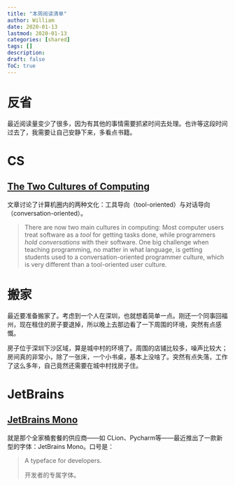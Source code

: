 ```yaml
---
title: "本周阅读清单"
author: William
date: 2020-01-13
lastmod: 2020-01-13
categories: [shared]
tags: []
description: 
draft: false
ToC: true
---
```


# 反省

最近阅读量变少了很多，因为有其他的事情需要抓紧时间去处理。也许等这段时间过去了，我需要让自己安静下来，多看点书籍。

# CS

## [The Two Cultures of Computing](http://pgbovine.net/two-cultures-of-computing.htm)

文章讨论了计算机圈内的两种文化：工具导向（tool-oriented）与对话导向（conversation-oriented）。

>   There are now two main cultures in computing: Most computer users treat software as a *tool* for getting tasks done, while programmers *hold conversations* with their software. One big challenge when teaching programming, no matter in what language, is getting students used to a conversation-oriented programmer culture, which is very different than a tool-oriented user culture.

# 搬家

最近要准备搬家了。考虑到一个人在深圳，也就想着简单一点。刚还一个同事回福州，现在租住的房子要退掉，所以晚上去那边看了一下周围的环境，突然有点感慨。

房子位于深圳下沙区域，算是城中村的环境了。周围的店铺比较多，噪声比较大；房间真的非常小，除了一张床，一个小书桌，基本上没啥了。突然有点失落，工作了这么多年，自己竟然还需要在城中村找房子住。

# JetBrains

## [JetBrains Mono](https://www.jetbrains.com/lp/mono/#intro)

就是那个全家桶套餐的供应商——如 CLion、Pycharm等——最近推出了一款新型的字体：JetBrains Mono。口号是：

>   A typeface for developers.
>
>   开发者的专属字体。